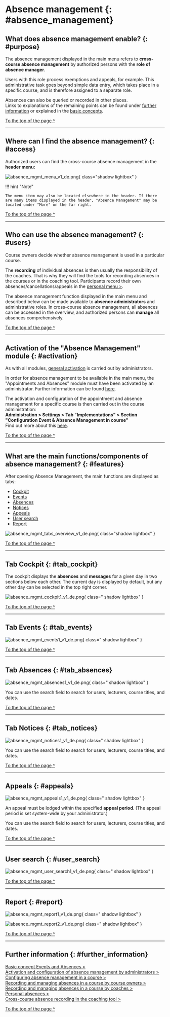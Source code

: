 # Absence management {: #absence_management}

## What does absence management enable?  {: #purpose}

The absence management displayed in the main menu refers to **cross-course absence management** by authorized persons with the **role of absence manager**.

Users with this role process exemptions and appeals, for example. This administrative task goes beyond simple data entry, which takes place in a specific course, and is therefore assigned to a separate role.

Absences can also be queried or recorded in other places.<br>
Links to explanations of the remaining points can be found under [further information](#further_information) or explained in the [basic concepts]((../basic_concepts/Events_and_Absences.md)).

[To the top of the page ^](#absence_management)

---

## Where can I find the absence management?  {: #access}

Authorized users can find the cross-course absence management in the **header menu:**

![absence_mgmt_menu_v1_de.png](assets/absence_mgmt_menu_v1_de.png){ class="shadow lightbox" }

!!! hint "Note"

    The menu item may also be located elsewhere in the header. If there are many items displayed in the header, "Absence Management" may be located under "More" on the far right.


[To the top of the page ^](#absence_management)

---


## Who can use the absence management? {: #users}

Course owners decide whether absence management is used in a particular course.

The **recording** of individual absences is then usually the responsibility of the coaches. That is why they will find the tools for recording absences in the courses or in the coaching tool.
Participants record their own absences/cancellations/appeals in the [personal menu >](../personal_menu/Absences.md).

The absence management function displayed in the main menu and described below can be made available to **absence administrators** and administrative roles. In cross-course absence management, all absences can be accessed in the overview, and authorized persons can **manage** all absences comprehensively.

[To the top of the page ^](#absence_management)

---


## Activation of the "Absence Management" module {: #activation}

As with all modules, [general activation](../../manual_admin/administration/Modules_Events_and_Absences.md) is carried out by administrators.

In order for absence management to be available in the main menu, the "Appointments and Absences" module must have been activated by an administrator. Further information can be found [here](../../manual_admin/administration/Modules_Events_and_Absences.md).

The activation and configuration of the appointment and absence management for a specific course is then carried out in the course administration:<br>
**Administration > Settings > Tab "Implementations" > Section "Configuration Event & Absence Management in course"**<br>
Find out more about this [here](../learningresources/Events_and_absences.md).

[To the top of the page ^](#absence_management)

---


## What are the main functions/components of absence management? {: #features}

After opening Absence Management, the main functions are displayed as tabs:

- [Cockpit](#tab_cockpit)
- [Events](#tab_events)
- [Absences](#tab_absences)
- [Notices](#tab_notices)
- [Appeals](#tab_appeals)
- [User search](#tab_user_search)
- [Report](#tab_report)

![absence_mgmt_tabs_overview_v1_de.png](assets/absence_mgmt_tabs_overview_v1_de.png){ class="shadow lightbox" }

[To the top of the page ^](#absence_management)

---


## Tab Cockpit {: #tab_cockpit}

The cockpit displays the **absences** and **messages** for a given day in two sections below each other. The current day is displayed by default, but any other day can be selected in the top right corner.

![absence_mgmt_cockpit1_v1_de.png](assets/absence_mgmt_cockpit1_v1_de.png){ class=" shadow lightbox" }

[To the top of the page ^](#absence_management)

---


## Tab Events {: #tab_events}

![absence_mgmt_events1_v1_de.png](assets/absence_mgmt_events1_v1_de.png){ class=" shadow lightbox" }

[To the top of the page ^](#absence_management)

---


## Tab Absences {: #tab_absences}

![absence_mgmt_absences1_v1_de.png](assets/absence_mgmt_absences1_v1_de.png){ class=" shadow lightbox" }

You can use the search field to search for users, lecturers, course titles, and dates.

[To the top of the page ^](#absence_management)

---


## Tab Notices {: #tab_notices}

![absence_mgmt_notices1_v1_de.png](assets/absence_mgmt_notices1_v1_de.png){ class=" shadow lightbox" }

You can use the search field to search for users, lecturers, course titles, and dates.

[To the top of the page ^](#absence_management)

---


## Appeals {: #appeals}

![absence_mgmt_appeals1_v1_de.png](assets/absence_mgmt_appeals1_v1_de.png){ class=" shadow lightbox" }

An appeal must be lodged within the specified **appeal period**. (The appeal period is set system-wide by your administrator.)

You can use the search field to search for users, lecturers, course titles, and dates.

[To the top of the page ^](#absence_management)

---


## User search {: #user_search}

![absence_mgmt_user_search1_v1_de.png](assets/absence_mgmt_user_search1_v1_de.png){ class=" shadow lightbox" }

[To the top of the page ^](#absence_management)

---


## Report {: #report}

![absence_mgmt_report1_v1_de.png](assets/absence_mgmt_report1_v1_de.png){ class=" shadow lightbox" }

![absence_mgmt_report2_v1_de.png](assets/absence_mgmt_report2_v1_de.png){ class=" shadow lightbox" }

[To the top of the page ^](#absence_management)

---

## Further information {: #further_information}

[Basic concept Events and Absences >](../basic_concepts/Events_and_Absences.md)<br>
[Activation and configuration of absence management by administrators >](../../manual_admin/administration/Modules_Events_and_Absences.md)<br>
[Configuring absence management in a course >](../learningresources/Course_Settings_Execution.md#config_event_and_absence_management)<br>
[Recording and managing absences in a course by course owners >](../learningresources/Events_and_absences.md)<br>
[Recording and managing absences in a course by coaches >](../learningresources/Toolbar_Events.md)<br>
[Personal absences >](../personal_menu/Absences.md)<br>
[Cross-course absence recording in the coaching tool >](../area_modules/Coaching.md)<br>

[To the top of the page ^](#absence_management)
